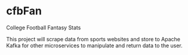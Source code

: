 # cfbFan

College Football Fantasy Stats

This project will scrape data from sports websites and store to Apache Kafka for other microservices to manipulate and return data to the user. 